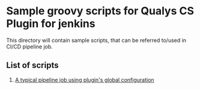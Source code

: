 # Sample groovy scripts for Qualys CS Plugin for jenkins

This directory will contain sample scripts, that can be referred to/used in CI/CD pipeline job.

## List of scripts
1. [A typical pipeline job using plugin's global configuration](https://github.com/Qualys/community/blob/master/containerSecurity/sample_Jenkinsfile)
